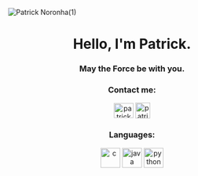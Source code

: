 ![Patrick Noronha(1)](https://github.com/patricknss/patricknss/assets/78814591/be2ea233-2246-4efd-ba28-f5fb755ba474)

<h1 align="center">Hello, I'm Patrick.</h1>
<h3 align="center">May the Force be with you.</h3>

<h3 align="center">Contact me:</h3>
<p align="center">
<a href="https://instagram.com/patrickn.ss" target="blank"><img align="center" src="https://raw.githubusercontent.com/rahuldkjain/github-profile-readme-generator/master/src/images/icons/Social/instagram.svg" alt="patricknss" height="30" width="40" /></a>
<a href="mailto:patrickskell@proton.me?subject=GitHub Message&body=" target="blank"><img align="center" src="https://github.com/patricknss/patricknss/assets/78814591/215d95a4-d789-4056-b7ff-a7228d26cae4" alt="patricknss" height="32" width="30" /></a>
</p>

<h3 align="center">Languages:</h3>
<p align="center"><a href="https://skillicons.dev" target="_blank" rel="noreferrer"><img src="https://skillicons.dev/icons?i=c" alt="c" width="40" height="40"/></a> <a href="https://skillicons.dev" target="_blank" rel="noreferrer"><img src="https://skillicons.dev/icons?i=java" alt="java" width="40" height="40"/></a> <a href="https://skillicons.dev"target="_blank" rel="noreferrer"><img src="https://skillicons.dev/icons?i=python" alt="python" width="40" height="40"/></a></p>





